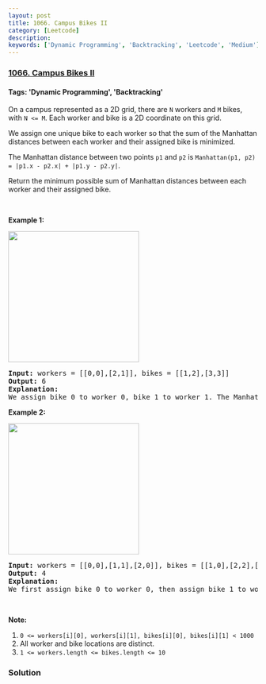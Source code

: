 ```yaml
---
layout: post
title: 1066. Campus Bikes II
category: [Leetcode]
description: 
keywords: ['Dynamic Programming', 'Backtracking', 'Leetcode', 'Medium']
---
```

### [1066. Campus Bikes II](https://leetcode.com/problems/campus-bikes-ii)

#### Tags: 'Dynamic Programming', 'Backtracking'

<div class="content__u3I1 question-content__JfgR"><div><p>On a campus represented as a 2D grid, there are <code>N</code> workers and <code>M</code> bikes, with <code>N &lt;= M</code>. Each worker and bike is a 2D coordinate on this grid.</p>
<p>We assign one unique bike to each worker so that the sum of the Manhattan distances between each worker and their assigned bike is minimized.</p>
<p>The Manhattan distance between two points <code>p1</code> and <code>p2</code> is <code>Manhattan(p1, p2) = |p1.x - p2.x| + |p1.y - p2.y|</code>.</p>
<p>Return the minimum possible sum of Manhattan distances between each worker and their assigned bike.</p>
<p> </p>
<p><strong>Example 1:</strong></p>
<p><img alt="" src="https://assets.leetcode.com/uploads/2019/03/06/1261_example_1_v2.png" style="width: 264px; height: 264px;"/></p>
<pre><strong>Input: </strong>workers = <span id="example-input-1-1">[[0,0],[2,1]]</span>, bikes = <span id="example-input-1-2">[[1,2],[3,3]]</span>
<strong>Output: </strong><span id="example-output-1">6</span>
<strong>Explanation: </strong>
We assign bike 0 to worker 0, bike 1 to worker 1. The Manhattan distance of both assignments is 3, so the output is 6.
</pre>
<p><strong>Example 2:</strong></p>
<p><img alt="" src="https://assets.leetcode.com/uploads/2019/03/06/1261_example_2_v2.png" style="width: 264px; height: 264px;"/></p>
<pre><strong>Input: </strong>workers = <span id="example-input-2-1">[[0,0],[1,1],[2,0]]</span>, bikes = <span id="example-input-2-2">[[1,0],[2,2],[2,1]]</span>
<strong>Output: </strong><span id="example-output-2">4</span>
<strong>Explanation: </strong>
We first assign bike 0 to worker 0, then assign bike 1 to worker 1 or worker 2, bike 2 to worker 2 or worker 1. Both assignments lead to sum of the Manhattan distances as 4.
</pre>
<p> </p>
<p><strong>Note:</strong></p>
<ol>
<li><code>0 &lt;= workers[i][0], workers[i][1], bikes[i][0], bikes[i][1] &lt; 1000</code></li>
<li>All worker and bike locations are distinct.</li>
<li><code>1 &lt;= workers.length &lt;= bikes.length &lt;= 10</code></li>
</ol></div></div>

### Solution
